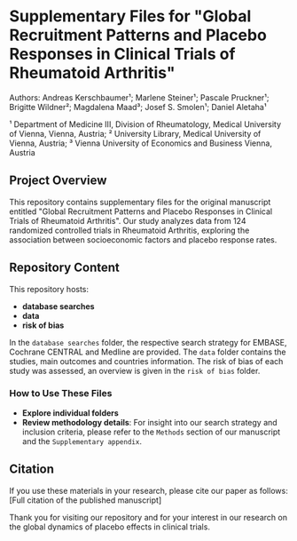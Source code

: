 # Supplementary Files for "Global Recruitment Patterns and Placebo Responses in Clinical Trials of Rheumatoid Arthritis" 
Authors: Andreas Kerschbaumer&sup1;; Marlene Steiner&sup1;; Pascale Pruckner&sup1;; Brigitte Wildner&sup2;; Magdalena Maad&sup3;; Josef S. Smolen&sup1;; Daniel Aletaha&sup1; 

&sup1; Department of Medicine III, Division of Rheumatology, Medical University of Vienna, Vienna, Austria; 
&sup2; University Library, Medical University of Vienna, Austria; 
&sup3; Vienna University of Economics and Business Vienna, Austria

## Project Overview
This repository contains supplementary files for the original manuscript entitled "Global Recruitment Patterns and Placebo Responses in Clinical Trials of Rheumatoid Arthritis". Our study analyzes data from 124 randomized controlled trials in Rheumatoid Arthritis, exploring the association between socioeconomic factors and placebo response rates.

## Repository Content
This repository hosts:
- **database searches**
- **data**
- **risk of bias**
  
In the `database searches` folder, the respective search strategy for EMBASE, Cochrane CENTRAL and Medline are provided. The `data` folder contains the studies, main outcomes and countries information. The risk of bias of each study was assessed, an overview is given in the `risk of bias` folder.


### How to Use These Files
- **Explore individual folders**
- **Review methodology details**: For insight into our search strategy and inclusion criteria, please refer to the `Methods` section of our manuscript and the `Supplementary appendix`.

## Citation
If you use these materials in your research, please cite our paper as follows:
[Full citation of the published manuscript]

Thank you for visiting our repository and for your interest in our research on the global dynamics of placebo effects in clinical trials.
